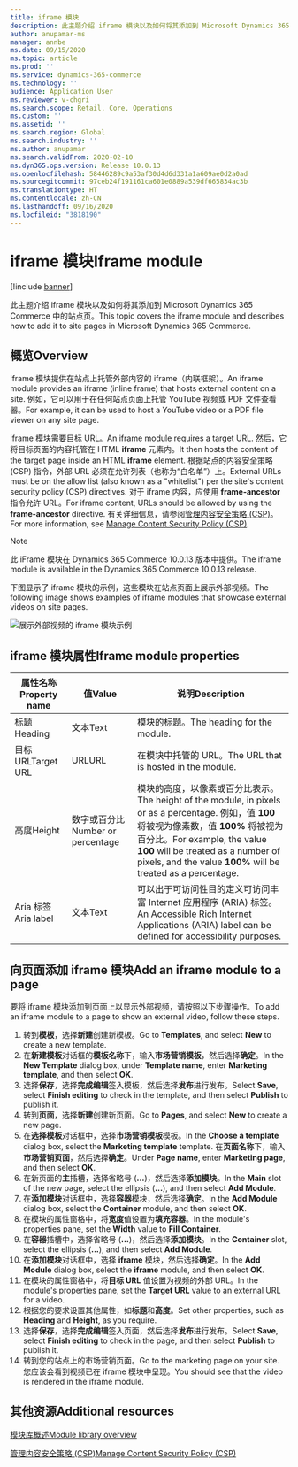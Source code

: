 ```yaml
---
title: iframe 模块
description: 此主题介绍 iframe 模块以及如何将其添加到 Microsoft Dynamics 365 Commerce 中的站点页。
author: anupamar-ms
manager: annbe
ms.date: 09/15/2020
ms.topic: article
ms.prod: ''
ms.service: dynamics-365-commerce
ms.technology: ''
audience: Application User
ms.reviewer: v-chgri
ms.search.scope: Retail, Core, Operations
ms.custom: ''
ms.assetid: ''
ms.search.region: Global
ms.search.industry: ''
ms.author: anupamar
ms.search.validFrom: 2020-02-10
ms.dyn365.ops.version: Release 10.0.13
ms.openlocfilehash: 58446289c9a53af30d4d6d331a1a609ae0d2a0ad
ms.sourcegitcommit: 97ceb24f191161ca601e0889a539df665834ac3b
ms.translationtype: HT
ms.contentlocale: zh-CN
ms.lasthandoff: 09/16/2020
ms.locfileid: "3818190"
---
```

# <a name="iframe-module"></a><span data-ttu-id="d74fe-103">iframe 模块</span><span class="sxs-lookup"><span data-stu-id="d74fe-103">Iframe module</span></span>

[!include [banner](includes/banner.md)]

<span data-ttu-id="d74fe-104">此主题介绍 iframe 模块以及如何将其添加到 Microsoft Dynamics 365 Commerce 中的站点页。</span><span class="sxs-lookup"><span data-stu-id="d74fe-104">This topic covers the iframe module and describes how to add it to site pages in Microsoft Dynamics 365 Commerce.</span></span>

## <a name="overview"></a><span data-ttu-id="d74fe-105">概览</span><span class="sxs-lookup"><span data-stu-id="d74fe-105">Overview</span></span>

<span data-ttu-id="d74fe-106">iframe 模块提供在站点上托管外部内容的 iframe（内联框架）。</span><span class="sxs-lookup"><span data-stu-id="d74fe-106">An iframe module provides an iframe (inline frame) that hosts external content on a site.</span></span> <span data-ttu-id="d74fe-107">例如，它可以用于在任何站点页面上托管 YouTube 视频或 PDF 文件查看器。</span><span class="sxs-lookup"><span data-stu-id="d74fe-107">For example, it can be used to host a YouTube video or a PDF file viewer on any site page.</span></span> 

<span data-ttu-id="d74fe-108">iframe 模块需要目标 URL。</span><span class="sxs-lookup"><span data-stu-id="d74fe-108">An iframe module requires a target URL.</span></span> <span data-ttu-id="d74fe-109">然后，它将目标页面的内容托管在 HTML **iframe** 元素内。</span><span class="sxs-lookup"><span data-stu-id="d74fe-109">It then hosts the content of the target page inside an HTML **iframe** element.</span></span> <span data-ttu-id="d74fe-110">根据站点的内容安全策略 (CSP) 指令，外部 URL 必须在允许列表（也称为“白名单”）上。</span><span class="sxs-lookup"><span data-stu-id="d74fe-110">External URLs must be on the allow list (also known as a "whitelist") per the site's content security policy (CSP) directives.</span></span> <span data-ttu-id="d74fe-111">对于 iframe 内容，应使用 **frame-ancestor** 指令允许 URL。</span><span class="sxs-lookup"><span data-stu-id="d74fe-111">For iframe content, URLs should be allowed by using the **frame-ancestor** directive.</span></span> <span data-ttu-id="d74fe-112">有关详细信息，请参阅[管理内容安全策略 (CSP)](manage-csp.md)。</span><span class="sxs-lookup"><span data-stu-id="d74fe-112">For more information, see [Manage Content Security Policy (CSP)](manage-csp.md).</span></span>

> [!NOTE]
> <span data-ttu-id="d74fe-113">此 iFrame 模块在 Dynamics 365 Commerce 10.0.13 版本中提供。</span><span class="sxs-lookup"><span data-stu-id="d74fe-113">The iframe module is available in the Dynamics 365 Commerce 10.0.13 release.</span></span>

<span data-ttu-id="d74fe-114">下图显示了 iframe 模块的示例，这些模块在站点页面上展示外部视频。</span><span class="sxs-lookup"><span data-stu-id="d74fe-114">The following image shows examples of iframe modules that showcase external videos on site pages.</span></span>

![展示外部视频的 iframe 模块示例](./media/ecommerce-iframe.PNG)

## <a name="iframe-module-properties"></a><span data-ttu-id="d74fe-116">iframe 模块属性</span><span class="sxs-lookup"><span data-stu-id="d74fe-116">Iframe module properties</span></span>

| <span data-ttu-id="d74fe-117">属性名称</span><span class="sxs-lookup"><span data-stu-id="d74fe-117">Property name</span></span>             | <span data-ttu-id="d74fe-118">值</span><span class="sxs-lookup"><span data-stu-id="d74fe-118">Value</span></span>                 | <span data-ttu-id="d74fe-119">说明</span><span class="sxs-lookup"><span data-stu-id="d74fe-119">Description</span></span> |
|---------------------------|-----------------------|-------------|
| <span data-ttu-id="d74fe-120">标题</span><span class="sxs-lookup"><span data-stu-id="d74fe-120">Heading</span></span> | <span data-ttu-id="d74fe-121">文本</span><span class="sxs-lookup"><span data-stu-id="d74fe-121">Text</span></span> | <span data-ttu-id="d74fe-122">模块的标题。</span><span class="sxs-lookup"><span data-stu-id="d74fe-122">The heading for the module.</span></span> |
| <span data-ttu-id="d74fe-123">目标 URL</span><span class="sxs-lookup"><span data-stu-id="d74fe-123">Target URL</span></span> | <span data-ttu-id="d74fe-124">URL</span><span class="sxs-lookup"><span data-stu-id="d74fe-124">URL</span></span> | <span data-ttu-id="d74fe-125">在模块中托管的 URL。</span><span class="sxs-lookup"><span data-stu-id="d74fe-125">The URL that is hosted in the module.</span></span> |
| <span data-ttu-id="d74fe-126">高度</span><span class="sxs-lookup"><span data-stu-id="d74fe-126">Height</span></span> | <span data-ttu-id="d74fe-127">数字或百分比</span><span class="sxs-lookup"><span data-stu-id="d74fe-127">Number or percentage</span></span> | <span data-ttu-id="d74fe-128">模块的高度，以像素或百分比表示。</span><span class="sxs-lookup"><span data-stu-id="d74fe-128">The height of the module, in pixels or as a percentage.</span></span> <span data-ttu-id="d74fe-129">例如，值 **100** 将被视为像素数，值 **100%** 将被视为百分比。</span><span class="sxs-lookup"><span data-stu-id="d74fe-129">For example, the value **100** will be treated as a number of pixels, and the value **100%** will be treated as a percentage.</span></span> |
| <span data-ttu-id="d74fe-130">Aria 标签</span><span class="sxs-lookup"><span data-stu-id="d74fe-130">Aria label</span></span> | <span data-ttu-id="d74fe-131">文本</span><span class="sxs-lookup"><span data-stu-id="d74fe-131">Text</span></span> | <span data-ttu-id="d74fe-132">可以出于可访问性目的定义可访问丰富 Internet 应用程序 (ARIA) 标签。</span><span class="sxs-lookup"><span data-stu-id="d74fe-132">An Accessible Rich Internet Applications (ARIA) label can be defined for accessibility purposes.</span></span> |

## <a name="add-an-iframe-module-to-a-page"></a><span data-ttu-id="d74fe-133">向页面添加 iframe 模块</span><span class="sxs-lookup"><span data-stu-id="d74fe-133">Add an iframe module to a page</span></span>

<span data-ttu-id="d74fe-134">要将 iframe 模块添加到页面上以显示外部视频，请按照以下步骤操作。</span><span class="sxs-lookup"><span data-stu-id="d74fe-134">To add an iframe module to a page to show an external video, follow these steps.</span></span>

1. <span data-ttu-id="d74fe-135">转到**模板**，选择**新建**创建新模板。</span><span class="sxs-lookup"><span data-stu-id="d74fe-135">Go to **Templates**, and select **New** to create a new template.</span></span>
1. <span data-ttu-id="d74fe-136">在**新建模板**对话框的**模板名称**下，输入**市场营销模板**，然后选择**确定**。</span><span class="sxs-lookup"><span data-stu-id="d74fe-136">In the **New Template** dialog box, under **Template name**, enter **Marketing template**, and then select **OK**.</span></span>
1. <span data-ttu-id="d74fe-137">选择**保存**，选择**完成编辑**签入模板，然后选择**发布**进行发布。</span><span class="sxs-lookup"><span data-stu-id="d74fe-137">Select **Save**, select **Finish editing** to check in the template, and then select **Publish** to publish it.</span></span>
1. <span data-ttu-id="d74fe-138">转到**页面**，选择**新建**创建新页面。</span><span class="sxs-lookup"><span data-stu-id="d74fe-138">Go to **Pages**, and select **New** to create a new page.</span></span>
1. <span data-ttu-id="d74fe-139">在**选择模板**对话框中，选择**市场营销模板**模板。</span><span class="sxs-lookup"><span data-stu-id="d74fe-139">In the **Choose a template** dialog box, select the **Marketing template** template.</span></span> <span data-ttu-id="d74fe-140">在**页面名称**下，输入**市场营销页面**，然后选择**确定**。</span><span class="sxs-lookup"><span data-stu-id="d74fe-140">Under **Page name**, enter **Marketing page**, and then select **OK**.</span></span>
1. <span data-ttu-id="d74fe-141">在新页面的**主**插槽，选择省略号 (**...**)，然后选择**添加模块**。</span><span class="sxs-lookup"><span data-stu-id="d74fe-141">In the **Main** slot of the new page, select the ellipsis (**...**), and then select **Add Module**.</span></span>
1. <span data-ttu-id="d74fe-142">在**添加模块**对话框中，选择**容器**模块，然后选择**确定**。</span><span class="sxs-lookup"><span data-stu-id="d74fe-142">In the **Add Module** dialog box, select the **Container** module, and then select **OK**.</span></span>
1. <span data-ttu-id="d74fe-143">在模块的属性窗格中，将**宽度**值设置为**填充容器**。</span><span class="sxs-lookup"><span data-stu-id="d74fe-143">In the module's properties pane, set the **Width** value to **Fill Container**.</span></span>
1. <span data-ttu-id="d74fe-144">在**容器**插槽中，选择省略号 (**...**)，然后选择**添加模块**。</span><span class="sxs-lookup"><span data-stu-id="d74fe-144">In the **Container** slot, select the ellipsis (**...**), and then select **Add Module**.</span></span>
1. <span data-ttu-id="d74fe-145">在**添加模块**对话框中，选择 **iframe** 模块，然后选择**确定**。</span><span class="sxs-lookup"><span data-stu-id="d74fe-145">In the **Add Module** dialog box, select the **iframe** module, and then select **OK**.</span></span>
1. <span data-ttu-id="d74fe-146">在模块的属性窗格中，将**目标 URL** 值设置为视频的外部 URL。</span><span class="sxs-lookup"><span data-stu-id="d74fe-146">In the module's properties pane, set the **Target URL** value to an external URL for a video.</span></span>
1. <span data-ttu-id="d74fe-147">根据您的要求设置其他属性，如**标题**和**高度**。</span><span class="sxs-lookup"><span data-stu-id="d74fe-147">Set other properties, such as **Heading** and **Height**, as you require.</span></span>
1. <span data-ttu-id="d74fe-148">选择**保存**，选择**完成编辑**签入页面，然后选择**发布**进行发布。</span><span class="sxs-lookup"><span data-stu-id="d74fe-148">Select **Save**, select **Finish editing** to check in the page, and then select **Publish** to publish it.</span></span>
1. <span data-ttu-id="d74fe-149">转到您的站点上的市场营销页面。</span><span class="sxs-lookup"><span data-stu-id="d74fe-149">Go to the marketing page on your site.</span></span> <span data-ttu-id="d74fe-150">您应该会看到视频已在 iframe 模块中呈现。</span><span class="sxs-lookup"><span data-stu-id="d74fe-150">You should see that the video is rendered in the iframe module.</span></span>
 
## <a name="additional-resources"></a><span data-ttu-id="d74fe-151">其他资源</span><span class="sxs-lookup"><span data-stu-id="d74fe-151">Additional resources</span></span>

[<span data-ttu-id="d74fe-152">模块库概述</span><span class="sxs-lookup"><span data-stu-id="d74fe-152">Module library overview</span></span>](starter-kit-overview.md)

[<span data-ttu-id="d74fe-153">管理内容安全策略 (CSP)</span><span class="sxs-lookup"><span data-stu-id="d74fe-153">Manage Content Security Policy (CSP)</span></span>](manage-csp.md)

